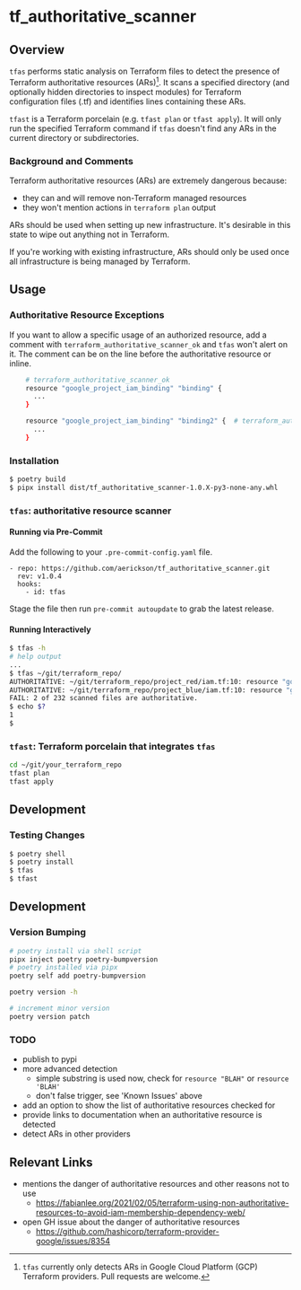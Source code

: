 # tf_authoritative_scanner


## Overview

`tfas` performs static analysis on Terraform files to detect the presence of Terraform authoritative resources (ARs)[^1]. It scans a specified directory (and optionally hidden directories to inspect modules) for Terraform configuration files (.tf) and identifies lines containing these ARs.

`tfast` is a Terraform porcelain (e.g. `tfast plan` or `tfast apply`). It will only run the specified Terraform command if `tfas` doesn't find any ARs in the current directory or subdirectories.

[^1]:`tfas` currently only detects ARs in Google Cloud Platform (GCP) Terraform providers. Pull requests are welcome.


### Background and Comments

Terraform authoritative resources (ARs) are extremely dangerous because:
- they can and will remove non-Terraform managed resources
- they won't mention actions in `terraform plan` output

ARs should be used when setting up new infrastructure. It's desirable in this state to wipe out anything not in Terraform.

If you're working with existing infrastructure, ARs should only be used once all infrastructure is being managed by Terraform.


## Usage


### Authoritative Resource Exceptions

If you want to allow a specific usage of an authorized resource, add a comment with `terraform_authoritative_scanner_ok` and `tfas` won't alert on it. The comment can be on the line before the authoritative resource or inline.

```bash
    # terraform_authoritative_scanner_ok
    resource "google_project_iam_binding" "binding" {
      ...
    }

    resource "google_project_iam_binding" "binding2" {  # terraform_authoritative_scanner_ok
      ...
    }
```


### Installation

```bash
$ poetry build
$ pipx install dist/tf_authoritative_scanner-1.0.X-py3-none-any.whl
```


### `tfas`: authoritative resource scanner


#### Running via Pre-Commit

Add the following to your `.pre-commit-config.yaml` file.

```
- repo: https://github.com/aerickson/tf_authoritative_scanner.git
  rev: v1.0.4
  hooks:
    - id: tfas
```

Stage the file then run `pre-commit autoupdate` to grab the latest release.


#### Running Interactively

```bash
$ tfas -h
# help output
...
$ tfas ~/git/terraform_repo/
AUTHORITATIVE: ~/git/terraform_repo/project_red/iam.tf:10: resource "google_project_iam_binding" "compute_admin" {
AUTHORITATIVE: ~/git/terraform_repo/project_blue/iam.tf:10: resource "google_project_iam_binding" "compute_admin" {
FAIL: 2 of 232 scanned files are authoritative.
$ echo $?
1
$
```


### `tfast`: Terraform porcelain that integrates `tfas`

```bash
cd ~/git/your_terraform_repo
tfast plan
tfast apply
```


## Development


### Testing Changes

```bash
$ poetry shell
$ poetry install
$ tfas
$ tfast
```

## Development


### Version Bumping

```bash
# poetry install via shell script
pipx inject poetry poetry-bumpversion
# poetry installed via pipx
poetry self add poetry-bumpversion

poetry version -h

# increment minor version
poetry version patch
```


### TODO

- publish to pypi
- more advanced detection
  - simple substring is used now, check for `resource "BLAH"` or `resource 'BLAH'`
  - don't false trigger, see 'Known Issues' above
- add an option to show the list of authoritative resources checked for
- provide links to documentation when an authoritative resource is detected
- detect ARs in other providers


## Relevant Links

- mentions the danger of authoritative resources and other reasons not to use
  - https://fabianlee.org/2021/02/05/terraform-using-non-authoritative-resources-to-avoid-iam-membership-dependency-web/
- open GH issue about the danger of authoritative resources
  - https://github.com/hashicorp/terraform-provider-google/issues/8354

